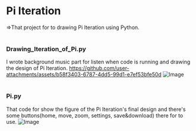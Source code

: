 # Pi Iteration
=>That project for to drawing Pi Iteration using Python.
<br><br>
### Drawing_Iteration_of_Pi.py
I wrote background music part for listen when code is running and drawing the design of Pi Iteration.
https://github.com/user-attachments/assets/b58f3403-6787-4dd5-99d1-e7ef53bfe50d
![Image](https://github.com/user-attachments/assets/de41847a-fd7d-4de1-91ef-010266ce81ef)
<br><br>
### Pi.py
That code for show the figure of the Pi Iteration's final design and there's some buttons(home, move, zoom, settings, save&download) there for to use.
![Image](https://github.com/user-attachments/assets/8f0dd130-e607-43c0-a73f-b3a1d0c34c90)
